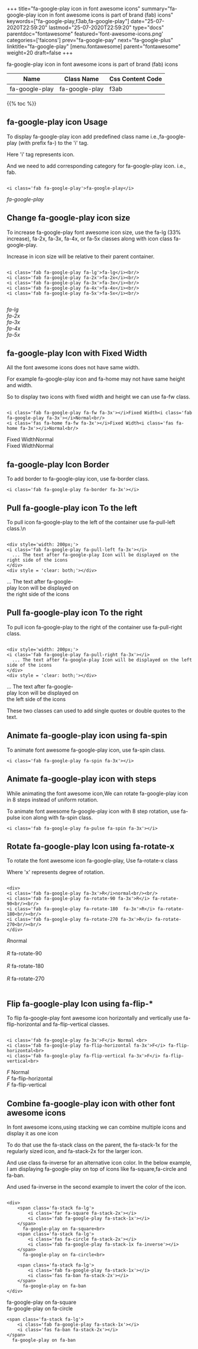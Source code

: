 +++
title="fa-google-play icon in font awesome icons"
summary="fa-google-play icon in font awesome icons is part of brand (fab) icons"
keywords=["fa-google-play,f3ab,fa-google-play"]
date="25-07-2020T22:59:20"
lastmod="25-07-2020T22:59:20"
type="docs"
parentdoc="fontawesome"
featured='font-awesome-icons.png'
categories=['faicons']
prev="fa-google-pay"
next="fa-google-plus"
linktitle="fa-google-play"
[menu.fontawesome]
parent="fontawesome"
weight=20
draft=false
+++


fa-google-play icon in font awesome icons is part of brand (fab) icons

<div class='table-responsive'><table class='table'><thead><tr><th>Name</th><th>Class Name</th><th>Css Content Code</th></tr></thead><tbody><tr><td>fa-google-play</td><td>fa-google-play</td><td>f3ab</td></tr></tbody></table></div>


{{% toc %}}


## fa-google-play icon Usage

To display fa-google-play icon add predefined class name i.e.,fa-google-play (with prefix fa-) to the 'i' tag.

Here 'i' tag represents icon.

And we need to add corresponding category for fa-google-play icon. i.e., fab.


```

<i class='fab fa-google-play'>fa-google-play</i>
```

<i class='fab fa-google-play'>fa-google-play</i>




## Change fa-google-play icon size
To increase fa-google-play font awesome icon size, use the fa-lg (33% increase), fa-2x, fa-3x, fa-4x, or fa-5x classes along with icon class fa-google-play.

Increase in icon size will be relative to their parent container. 

```

<i class='fab fa-google-play fa-lg'>fa-lg</i><br/>
<i class='fab fa-google-play fa-2x'>fa-2x</i><br/>
<i class='fab fa-google-play fa-3x'>fa-3x</i><br/>
<i class='fab fa-google-play fa-4x'>fa-4x</i><br/>
<i class='fab fa-google-play fa-5x'>fa-5x</i><br/>
            
```

<i class='fab fa-google-play fa-lg'>fa-lg</i><br/>
<i class='fab fa-google-play fa-2x'>fa-2x</i><br/>
<i class='fab fa-google-play fa-3x'>fa-3x</i><br/>
<i class='fab fa-google-play fa-4x'>fa-4x</i><br/>
<i class='fab fa-google-play fa-5x'>fa-5x</i><br/>
            



## fa-google-play Icon with Fixed Width 

All the font awesome icons does not have same width.

For example fa-google-play icon and fa-home may not have same height and width.

So to display two icons with fixed width and height we can use fa-fw class.


```

<i class='fab fa-google-play fa-fw fa-3x'></i>Fixed Width<i class='fab fa-google-play fa-3x'></i>Normal<br/>
<i class='fas fa-home fa-fw fa-3x'></i>Fixed Width<i class='fas fa-home fa-3x'></i>Normal<br/>
```

<i class='fab fa-google-play fa-fw fa-3x'></i>Fixed Width<i class='fab fa-google-play fa-3x'></i>Normal<br/>
<i class='fas fa-home fa-fw fa-3x'></i>Fixed Width<i class='fas fa-home fa-3x'></i>Normal<br/>



## fa-google-play Icon Border 

To add border to fa-google-play icon, use fa-border class.


```
<i class='fab fa-google-play fa-border fa-3x'></i>

```
<i class='fab fa-google-play fa-border fa-3x'></i>





## Pull fa-google-play icon To the left

To pull icon fa-google-play to the left of the container use fa-pull-left class.\n

```

<div style='width: 200px;'>
<i class='fab fa-google-play fa-pull-left fa-3x'></i>
  ... The text after fa-google-play Icon will be displayed on the right side of the icons
</div>
<div style = 'clear: both;'></div>
```

<div style='width: 200px;'>
<i class='fab fa-google-play fa-pull-left fa-3x'></i>
  ... The text after fa-google-play Icon will be displayed on the right side of the icons
</div>
<div style = 'clear: both;'></div>




## Pull fa-google-play icon To the right
To pull icon fa-google-play to the right of the container use fa-pull-right class.

```

<div style='width: 200px;'>
<i class='fab fa-google-play fa-pull-right fa-3x'></i>
  ... The text after fa-google-play Icon will be displayed on the left side of the icons
</div>
<div style = 'clear: both;'></div>
```

<div style='width: 200px;'>
<i class='fab fa-google-play fa-pull-right fa-3x'></i>
  ... The text after fa-google-play Icon will be displayed on the left side of the icons
</div>
<div style = 'clear: both;'></div>

These two classes can used to add single quotes or double quotes to the text.


## Animate fa-google-play icon using fa-spin
To animate font awesome fa-google-play icon, use fa-spin class.

```
<i class='fab fa-google-play fa-spin fa-3x'></i>
```
<i class='fab fa-google-play fa-spin fa-3x'></i>




## Animate fa-google-play icon with steps
While animating the font awesome icon,We can rotate fa-google-play icon in 8 steps instead of uniform rotation.

To animate font awesome fa-google-play icon with 8 step rotation, use fa-pulse icon along with fa-spin class.


```
<i class='fab fa-google-play fa-pulse fa-spin fa-3x'></i>

```
<i class='fab fa-google-play fa-pulse fa-spin fa-3x'></i>





## Rotate fa-google-play Icon using fa-rotate-x
To rotate the font awesome icon fa-google-play, Use fa-rotate-x class

Where 'x' represents degree of rotation.


```

<div>
<i class='fab fa-google-play fa-3x'>R</i>normal<br/><br/>
<i class='fab fa-google-play fa-rotate-90 fa-3x'>R</i> fa-rotate-90<br/><br/> 
<i class='fab fa-google-play fa-rotate-180  fa-3x'>R</i> fa-rotate-180<br/><br/> 
<i class='fab fa-google-play fa-rotate-270 fa-3x'>R</i> fa-rotate-270<br/><br/>
</div>
```

<div>
<i class='fab fa-google-play fa-3x'>R</i>normal<br/><br/>
<i class='fab fa-google-play fa-rotate-90 fa-3x'>R</i> fa-rotate-90<br/><br/> 
<i class='fab fa-google-play fa-rotate-180  fa-3x'>R</i> fa-rotate-180<br/><br/> 
<i class='fab fa-google-play fa-rotate-270 fa-3x'>R</i> fa-rotate-270<br/><br/>
</div>




## Flip fa-google-play Icon using fa-flip-*
To flip fa-google-play font awesome icon horizontally and vertically use fa-flip-horizontal and fa-flip-vertical classes. 

```

<i class='fab fa-google-play fa-3x'>F</i> Normal <br>
<i class='fab fa-google-play fa-flip-horizontal fa-3x'>F</i> fa-flip-horizontal<br>
<i class='fab fa-google-play fa-flip-vertical fa-3x'>F</i> fa-flip-vertical<br>
```

<i class='fab fa-google-play fa-3x'>F</i> Normal <br>
<i class='fab fa-google-play fa-flip-horizontal fa-3x'>F</i> fa-flip-horizontal<br>
<i class='fab fa-google-play fa-flip-vertical fa-3x'>F</i> fa-flip-vertical<br>




## Combine fa-google-play icon with other font awesome icons
In font awesome icons,using stacking we can combine multiple icons and display it as one icon 

To do that use the fa-stack class on the parent, the fa-stack-1x for the regularly sized icon, and fa-stack-2x for the larger icon.

And use class fa-inverse for an alternative icon color. 
In the below example, I am displaying fa-google-play on top of icons like fa-square,fa-circle and fa-ban.

And used fa-inverse in the second example to invert the color of the icon.

```

<div>
    <span class='fa-stack fa-lg'>
        <i class='far fa-square fa-stack-2x'></i>
        <i class='fab fa-google-play fa-stack-1x'></i>
    </span>
      fa-google-play on fa-square<br>
    <span class='fa-stack fa-lg'>
        <i class='fas fa-circle fa-stack-2x'></i>
        <i class='fab fa-google-play fa-stack-1x fa-inverse'></i>
    </span>
      fa-google-play on fa-circle<br>

    <span class='fa-stack fa-lg'>
        <i class='fab fa-google-play fa-stack-1x'></i>
        <i class='fas fa-ban fa-stack-2x'></i>
    </span>
      fa-google-play on fa-ban
</div>
```

<div>
    <span class='fa-stack fa-lg'>
        <i class='far fa-square fa-stack-2x'></i>
        <i class='fab fa-google-play fa-stack-1x'></i>
    </span>
      fa-google-play on fa-square<br>
    <span class='fa-stack fa-lg'>
        <i class='fas fa-circle fa-stack-2x'></i>
        <i class='fab fa-google-play fa-stack-1x fa-inverse'></i>
    </span>
      fa-google-play on fa-circle<br>

    <span class='fa-stack fa-lg'>
        <i class='fab fa-google-play fa-stack-1x'></i>
        <i class='fas fa-ban fa-stack-2x'></i>
    </span>
      fa-google-play on fa-ban
</div>






